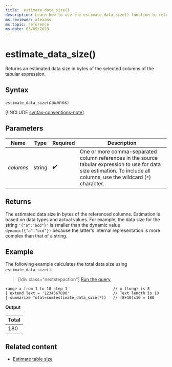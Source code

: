 ```yaml
---
title:  estimate_data_size()
description: Learn how to use the estimate_data_size() function to return an estimated data size in bytes of the selected columns of the tabular expression.
ms.reviewer: alexans
ms.topic: reference
ms.date: 03/09/2023
---
```

# estimate_data_size()

Returns an estimated data size in bytes of the selected columns of the tabular expression.

## Syntax

`estimate_data_size(`*columns*`)`

[!INCLUDE [syntax-conventions-note](../../includes/syntax-conventions-note.md)]

## Parameters

|Name|Type|Required|Description|
|--|--|--|--|
|*columns*|string| :heavy_check_mark:|One or more comma-separated column references in the source tabular expression to use for data size estimation. To include all columns, use the wildcard (`*`) character.|

## Returns

The estimated data size in bytes of the referenced columns. Estimation is based on data types and actual values.
For example, the data size for the string `'{"a":"bcd"}'` is smaller than the dynamic value `dynamic({"a":"bcd"})`
because the latter's internal representation is more complex than that of a string.

## Example

The following example calculates the total data size using `estimate_data_size()`.

> [!div class="nextstepaction"]
> <a href="https://dataexplorer.azure.com/clusters/help/databases/Samples?query=H4sIAAAAAAAAA22NvQ7CMBCDd57CWxMYmvAbhr5F9ypSj1KpSarmkCLEw3OFtbdYlu3vFh8HQsFjSQEWnGANMtMsZuPqWrpqSnHQGDMcdh9QYYo9WlE0qOzxdL5cb+5uqm3ArzhRHPi5MuTfSsmvEPwyvgltYj814hVlHoNn6nrPvssSqr3Wf4pyB2t0kXUD68wXVvoNCMgAAAA=" target="_blank">Run the query</a>

```kusto
range x from 1 to 10 step 1                    // x (long) is 8 
| extend Text = '1234567890'                   // Text length is 10  
| summarize Total=sum(estimate_data_size(*))   // (8+10)x10 = 180
```

**Output**

|Total|
|---|
|180|

## Related content

* [Estimate table size](../management/estimate-table-size.md)
